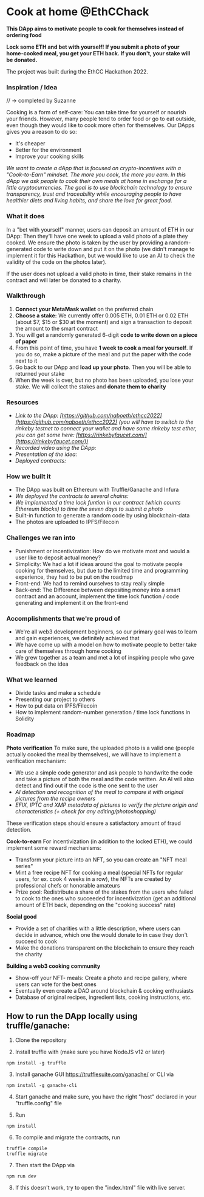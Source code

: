# Cook at home @EthCChack

**This DApp aims to motivate people to cook for themselves instead of ordering food** 

**Lock some ETH and bet with yourself! If you submit a photo of your home-cooked meal, you get your ETH back. If you don't, your stake will be donated.**

The project was built during the EthCC Hackathon 2022. 

### Inspiration / Idea 

// -> completed by Suzanne

Cooking is a form of self-care: You can take time for yourself or nourish your friends. However, many people tend to order food or go to eat outside, even though they would like to cook more often for themselves. Our DApps gives you a reason to do so: 
- It's cheaper
- Better for the environment
- Improve your cooking skills

*We want to create a dApp that is focused on crypto-incentives with a "Cook-to-Earn" mindset. The more you cook, the more you earn. In this dApp we ask people to cook their own meals at home in exchange for a little cryptocurrencies. The goal is to use blockchain technology to ensure transparency, trust and traceability while encouraging people to have healthier diets and living habits, and share the love for great food.*

### What it does

In a "bet with yourself" manner, users can deposit an amount of ETH in our DApp: Then they'll have one week to upload a valid photo of a plate they cooked. We ensure the photo is taken by the user by providing a random-generated code to write down and put it on the photo (we didn't manage to implement it for this Hackathon, but we would like to use an AI to check the validity of the code on the photos later). 

If the user does not upload a valid photo in time, their stake remains in the contract and will later be donated to a charity. 

### Walkthrough
1. **Connect your MetaMask wallet** on the preferred chain 
2. **Choose a stake:** We currently offer 0.005 ETH, 0.01 ETH or 0.02 ETH (about $7, $15 or $30 at the moment) and sign a transaction to deposit the amount to the smart contract
3. You will get a randomly generated 6-digit **code to write down on a piece of paper** 
4. From this point of time, you have **1 week to cook a meal for yourself**. If you do so, make a picture of the meal and put the paper with the code next to it
5. Go back to our DApp and **load up your photo**. Then you will be able to returned your stake
6. When the week is over, but no photo has been uploaded, you lose your stake. We will collect the stakes and **donate them to charity**

### Resources

- _Link to the DApp: [https://github.com/naboeth/ethcc2022](https://github.com/naboeth/ethcc2022) (you will have to switch to the rinkeby testnet to connect your wallet and have some rinkeby test ether, you can get some here: [https://rinkebyfaucet.com/](https://rinkebyfaucet.com/))_
- _Recorded video using the DApp:_ 
- _Presentation of the idea:_
- _Deployed contracts:_

### How we built it

- The DApp was built on Ethereum with Truffle/Ganache and Infura 
- _We deployed the contracts to several chains:_  
- _We implemented a time lock funtion in our contract (which counts Ethereum blocks) to time the seven days to submit a photo_ 
- Built-in function to generate a random code by using blockchain-data
- The photos are uploaded to IPFS/Filecoin 

### Challenges we ran into

- Punishment or incentivization: How do we motivate most and would a user like to deposit actual money? 
- Simplicity: We had a lot if ideas around the goal to motivate people cooking for themselves, but due to the limited time and programming experience, they had to be put on the roadmap 
- Front-end: We had to remind ourselves to stay really simple
- Back-end: The Difference between depositing money into a smart contract and an account, implement the time lock function / code generating and implement it on the front-end 

### Accomplishments that we're proud of

- We're all web3 development beginners, so our primary goal was to learn and gain experiences, we definitely achieved that
- We have come up with a model on how to motivate people to better take care of themselves through home cooking 
- We grew together as a team and met a lot of inspiring people who gave feedback on the idea

### What we learned

- Divide tasks and make a schedule
- Presenting our project to others 
- How to put data on IPFS/Filecoin 
- How to implement random-number generation / time lock functions in Solidity 

### Roadmap

**Photo verification**
To make sure, the uploaded photo is a valid one (people actually cooked the meal by themselves), we will have to implement a verification mechanism: 
- We use a simple code generator and ask people to handwrite the code and take a picture of both the meal and the code written. An AI will also detect and find out if the code is the one sent to the user
- _AI detection and recognition of the meal to compare it with original pictures from the recipe owners_
- _EFIX, IPTC and XMP metadata of pictures to verify the picture origin and characteristics (+ check for any editing/photoshopping)_

These verification steps should ensure a satisfactory amount of fraud detection.

**Cook-to-earn**
For incentivization (in addition to the locked ETH), we could implement some reward mechanisms:
- Transform your picture into an NFT, so you can create an "NFT meal series" 
- Mint a free recipe NFT for cooking a meal (special NFTs for regular users, for ex. cook 4 weeks in a row), the NFTs are created by professional chefs or honorable amateurs
- Prize pool: Redistribute a share of the stakes from the users who failed to cook to the ones who succeeded for incentivization (get an additional amount of ETH back, depending on the "cooking success" rate)


**Social good**
- Provide a set of charities with a little description, where users can decide in advance, which one the would donate to in case they don't succeed to cook
- Make the donations transparent on the blockchain to ensure they reach the charity 


**Building a web3 cooking community**
- Show-off your NFT- meals: Create a photo and recipe gallery, where users can vote for the best ones
- Eventually even create a DAO around  blockchain & cooking enthusiasts 
- Database of original recipes, ingredient lists, cooking instructions, etc.


## How to run the DApp locally using truffle/ganache:

1. Clone the repository

2. Install truffle with (make sure you have NodeJS v12 or later)

```
npm install -g truffle
```

3. Install ganache GUI https://trufflesuite.com/ganache/ or CLI via

```
npm install -g ganache-cli
```

4. Start ganache and make sure, you have the right "host" declared in your "truffle.config" file

5. Run

```
npm install
```

6. To compile and migrate the contracts, run

```
truffle compile
truffle migrate
```

7. Then start the DApp via

```
npm run dev
```

8. If this doesn't work, try to open the "index.html" file with live server.



